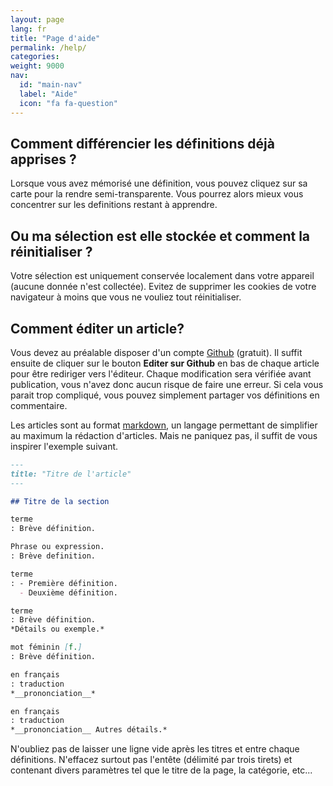 ```yaml
---
layout: page
lang: fr
title: "Page d'aide"
permalink: /help/
categories:
weight: 9000
nav:
  id: "main-nav"
  label: "Aide"
  icon: "fa fa-question"
---
```


## Comment différencier les définitions déjà apprises ?

Lorsque vous avez mémorisé une définition, vous pouvez cliquez sur sa carte pour la rendre semi-transparente. Vous pourrez alors mieux vous concentrer sur les definitions restant à apprendre.

## Ou ma sélection est elle stockée et comment la réinitialiser ?

Votre sélection est uniquement conservée localement dans votre appareil (aucune donnée n'est collectée). Evitez de supprimer les cookies de votre navigateur à moins que vous ne vouliez tout réinitialiser.

## Comment éditer un article?

Vous devez au préalable disposer d'un compte [Github](https://github.com/) (gratuit). Il suffit ensuite de cliquer sur le bouton **Editer sur Github** en bas de chaque article pour être rediriger vers l'éditeur. Chaque modification sera vérifiée avant publication, vous n'avez donc aucun risque de faire une erreur. Si cela vous parait trop compliqué, vous pouvez simplement partager vos définitions en commentaire.

Les articles sont au format  [markdown](https://guides.github.com/features/mastering-markdown/), un langage permettant de simplifier au maximum la rédaction d'articles. Mais ne paniquez pas, il suffit de vous inspirer l'exemple suivant.

```markdown
---
title: "Titre de l'article"
---

## Titre de la section

terme
: Brève définition.

Phrase ou expression.
: Brève definition.

terme
: - Première définition.
  - Deuxième définition.

terme
: Brève définition.
*Détails ou exemple.*

mot féminin [f.]
: Brève définition.

en français
: traduction
*__prononciation__*

en français
: traduction
*__prononciation__ Autres détails.*

```

N'oubliez pas de laisser une ligne vide après les titres et entre chaque définitions. N'effacez surtout pas l'entête (délimité par trois tirets) et contenant divers paramètres tel que le titre de la page, la catégorie, etc...
